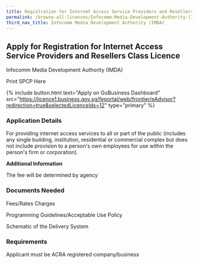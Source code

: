 ```yaml
---
title: Registration for Internet Access Service Providers and Resellers Class Licence
permalink: /browse-all-licences/Infocomm-Media-Development-Authority-(IMDA)/Registration-for-Internet-Access-Service-Providers-and-Resellers-Class-Licence
third_nav_title: Infocomm Media Development Authority (IMDA)
---
```


## Apply for Registration for Internet Access Service Providers and Resellers Class Licence

Infocomm Media Development Authority (IMDA)

Print SPCP Here


{% include button.html text="Apply on GoBusiness Dashboard" src="https://licence1.business.gov.sg/feportal/web/frontier/eAdvisor?redirection=true&selectedLicenceIds=12" type="primary" %}

### Application Details

<p>For providing internet access services to all or part of the public (includes any single building, institution, residential or commercial complex but does not include provision to a person's own employees for use within the person's firm or corporation).</p>

**Additional Information**

The fee will be determined by agency

### Documents Needed

Fees/Rates Charges

Programming Guidelines/Acceptable Use Policy

Schematic of the Delivery System

### Requirements

Applicant must be ACRA registered company/business

